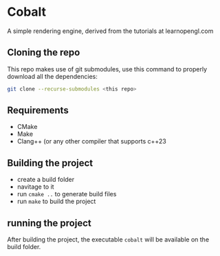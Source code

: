 # Cobalt

A simple rendering engine, derived from the tutorials at learnopengl.com

## Cloning the repo

This repo makes use of git submodules, use this command to properly download all the dependencies:

```sh
git clone --recurse-submodules <this repo>
```

## Requirements
- CMake
- Make
- Clang++ (or any other compiler that supports c++23

## Building the project

- create a build folder
- navitage to it
- run `cmake ..` to generate build files
- run `make` to build the project

## running the project

After building the project, the executable `cobalt` will be available on the build folder.
